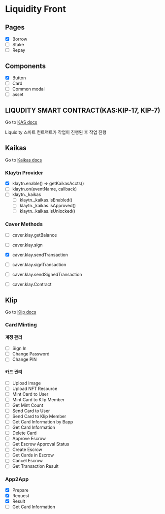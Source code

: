 # Liquidity Front

## Pages

- [x] Borrow
- [ ] Stake
- [ ] Repay

## Components

- [x] Button
- [ ] Card
- [ ] Common modal
- [ ] asset

## LIQUDITY SMART CONTRACT(KAS:KIP-17, KIP-7)

Go to [KAS docs](https://docs.klaytnapi.com/)

Liquidity 스마트 컨트랙트가 작업이 진행된 후 작업 진행

## Kaikas

Go to [Kaikas docs](https://docs.kaikas.io/)

### Klaytn Provider

- [x] klaytn.enable() => getKaikasAccts()
- [ ] klaytn.on(eventName, callback)
- [ ] klaytn._kaikas
    - [ ] klaytn._kaikas.isEnabled()
    - [ ] klaytn._kaikas.isApproved()
    - [ ] klaytn._kaikas.isUnlocked()

### Caver Methods

- [ ] caver.klay.getBalance
- [ ] caver.klay.sign
- [x] caver.klay.sendTransaction
- [ ] caver.klay.signTransaction
- [ ] caver.klay.sendSignedTransaction
- [ ] caver.klay.Contract


## Klip

Go to [Klip docs](https://docs.klipwallet.com/)

### Card Minting

#### 계정 관리
- [ ] Sign In
- [ ] Change Password
- [ ] Change PIN

#### 카드 관리
- [ ] Upload Image
- [ ] Upload NFT Resource
- [ ] Mint Card to User
- [ ] Mint Card to Klip Member
- [ ] Get Mint Count
- [ ] Send Card to User
- [ ] Send Card to Klip Member
- [ ] Get Card Information by Bapp
- [ ] Get Card Information
- [ ] Delete Card
- [ ] Approve Escrow
- [ ] Get Escrow Approval Status
- [ ] Create Escrow
- [ ] Get Cards in Escrow
- [ ] Cancel Escrow
- [ ] Get Transaction Result

### App2App
- [x] Prepare
- [x] Request
- [x] Result
- [ ] Get Card Information